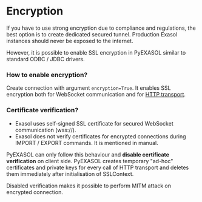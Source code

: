 # Encryption

If you have to use strong encryption due to compliance and regulations, the best option is to create dedicated secured tunnel. Production Exasol instances should never be exposed to the internet.

However, it is possible to enable SSL encryption in PyEXASOL similar to standard ODBC / JDBC drivers.

### How to enable encryption?

Create connection with argument `encryption=True`. It enables SSL encryption both for WebSocket communication and for [HTTP transport](/docs/HTTP_TRANSPORT.md).

### Certificate verification?

- Exasol uses self-signed SSL certificate for secured WebSocket communication (wss://).
- Exasol does not verify certificates for encrypted connections during IMPORT / EXPORT commands. It is mentioned in manual.

PyEXASOL can only follow this behaviour and **disable certificate verification** on client side. PyEXASOL creates temporary "ad-hoc" certificates and private keys for every call of HTTP transport and deletes them immediately after initialisation of SSLContext.

Disabled verification makes it possible to perform MITM attack on encrypted connection.
